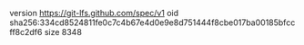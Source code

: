 version https://git-lfs.github.com/spec/v1
oid sha256:334cd8524811fe0c7c4b67e4d0e9e8d751444f8cbe017ba00185bfccff8c2df6
size 8348
